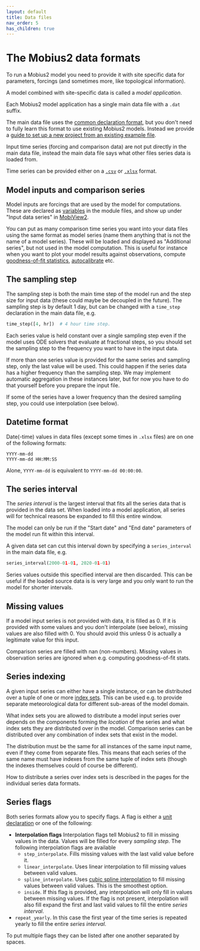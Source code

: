 ```yaml
---
layout: default
title: Data files
nav_order: 5
has_children: true
---
```


# The Mobius2 data formats

To run a Mobius2 model you need to provide it with site specific data for parameters, forcings (and sometimes more, like topological information).

A model combined with site-specific data is called a *model application*.

Each Mobius2 model application has a single main data file with a `.dat` suffix.

The main data file uses the [common declaration format](../mobius2docs/declaration_format.html), but you don't need to fully learn this format to use existing Mobius2 models. Instead we provide a [guide to set up a new project from an existing example file](new_project.html).

Input time series (forcing and comparison data) are not put directly in the main data file, instead the main data file says what other files series data is loaded from.

Time series can be provided either on a [`.csv`](csv_format.html) or [`.xlsx`](xlsx_format.html) format.

## Model inputs and comparison series

Model inputs are forcings that are used by the model for computations. These are declared as [variables](../mobius2docs/central_concepts.html#properties) in the module files, and show up under "Input data series" in [MobiView2](../mobiviewdocs/plotting.html).

You can put as many comparison time series you want into your data files using the same format as model series (name them anything that is not the name of a model series). These will be loaded and displayed as "Additional series", but not used in the model computation. This is useful for instance when you want to plot your model results against observations, compute [goodness-of-fit statistics](../mobiviewdocs/statistics.html), [autocalibrate](../mobiviewdocs/sensitivity.html) etc.

## The sampling step

The sampling step is both the main time step of the model run and the step size for input data (these could maybe be decoupled in the future). The sampling step is by default 1 day, but can be changed with a `time_step` declaration in the main data file, e.g.

```python
time_step([4, hr])  # 4 hour time step.
```

Each series value is held constant over a single sampling step even if the model uses ODE solvers that evaluate at fractional steps, so you should set the sampling step to the frequency you want to have in the input data.

If more than one series value is provided for the same series and sampling step, only the last value will be used. This could happen if the series data has a higher frequency than the sampling step. We may implement automatic aggregation in these instances later, but for now you have to do that yourself before you prepare the input file.

If some of the series have a lower frequency than the desired sampling step, you could use interpolation (see below).

## Datetime format

Date(-time) values in data files (except some times in `.xlsx` files) are on one of the following formats:

```
YYYY-mm-dd
YYYY-mm-dd HH:MM:SS
```

Alone, `YYYY-mm-dd` is equivalent to `YYYY-mm-dd 00:00:00`.

## The series interval

The *series interval* is the largest interval that fits all the series data that is provided in the data set. When loaded into a model application, all series will for technical reasons be expanded to fill this entire window.

The model can only be run if the "Start date" and "End date" parameters of the model run fit within this interval.

A given data set can cut this interval down by specifying a `series_interval` in the main data file, e.g.

```python
series_interval(2000-01-01, 2020-01-01)
```

Series values outside this specified interval are then discarded. This can be useful if the loaded source data is is very large and you only want to run the model for shorter intervals.

## Missing values

If a model input series is not provided with data, it is filled as 0. If it is provided with some values and you don't interpolate (see below), missing values are also filled with 0. You should avoid this unless 0 is actually a legitimate value for this input. 

Comparison series are filled with nan (non-numbers). Missing values in observation series are ignored when e.g. computing goodness-of-fit stats.

## Series indexing

A given input series can either have a single instance, or can be distributed over a tuple of one or more [index sets](../mobius2docs/central_concepts.html#index-sets-and-distributions). This can be used e.g. to provide separate meteorological data for different sub-areas of the model domain.

What index sets you are allowed to distribute a model input series over depends on the components forming the *location* of the series and what index sets they are distributed over in the model. Comparison series can be distributed over any combination of index sets that exist in the model.

The distribution must be the same for all instances of the same input name, even if they come from separate files. This means that each series of the same name must have indexes from the same tuple of index sets (though the indexes themselves could of course be different).

How to distribute a series over index sets is described in the pages for the individual series data formats.

## Series flags

Both series formats allow you to specify flags. A flag is either a [unit declaration](../mobius2docs/units.html#the-unit-declaration-format) or one of the following:

- **Interpolation flags** Interpolation flags tell Mobius2 to fill in missing values in the data. Values will be filled for every *sampling step*. The following interpolation flags are available
	- `step_interpolate`. Fills missing values with the last valid value before it.
	- `linear_interpolate`. Uses linear interpolation to fill missing values between valid values.
	- `spline_interpolate`. Uses [cubic spline interpolation](https://en.wikipedia.org/wiki/Spline_interpolation) to fill missing values between valid values. This is the smoothest option.
	- `inside`. If this flag is provided, any interpolation will only fill in values between missing values. If the flag is not present, interpolation will also fill expand the first and last valid values to fill the entire *series interval*.
- `repeat_yearly`. In this case the first year of the time series is repeated yearly to fill the entire *series interval*.

To put multiple flags they can be listed after one another separated by spaces.

